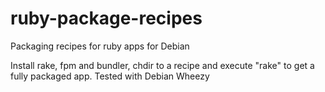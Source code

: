 # ruby-package-recipes
Packaging recipes for ruby apps for Debian

Install rake, fpm and bundler, chdir to a recipe and execute "rake" to get a fully packaged app.
Tested with Debian Wheezy
